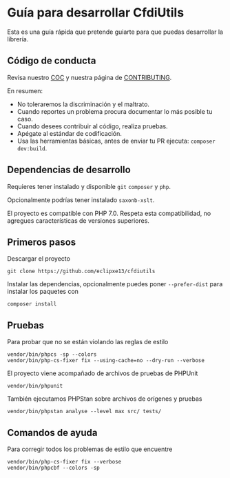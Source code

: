 # Guía para desarrollar CfdiUtils

Esta es una guía rápida que pretende guiarte para que puedas desarrollar la librería.

## Código de conducta

Revisa nuestro [COC][] y nuestra página de [CONTRIBUTING][].

En resumen:

* No toleraremos la discriminación y el maltrato.
* Cuando reportes un problema procura documentar lo más posible tu caso.
* Cuando desees contribuir al código, realiza pruebas.
* Apégate al estándar de codificación.
* Usa las herramientas básicas, antes de enviar tu PR ejecuta: `composer dev:build`.

## Dependencias de desarrollo

Requieres tener instalado y disponible `git` `composer` y `php`.

Opcionalmente podrías tener instalado `saxonb-xslt`.

El proyecto es compatible con PHP 7.0.
Respeta esta compatibilidad, no agregues características de versiones superiores.

## Primeros pasos

Descargar el proyecto

```shell
git clone https://github.com/eclipxe13/cfdiutils
```

Instalar las dependencias, opcionalmente puedes poner `--prefer-dist` para instalar
los paquetes con

```shell
composer install
```

## Pruebas

Para probar que no se están violando las reglas de estilo

```shell
vendor/bin/phpcs -sp --colors
vendor/bin/php-cs-fixer fix --using-cache=no --dry-run --verbose
```


El proyecto viene acompañado de archivos de pruebas de PHPUnit

```shell
vendor/bin/phpunit
```

También ejecutamos PHPStan sobre archivos de orígenes y pruebas

```shell
vendor/bin/phpstan analyse --level max src/ tests/
```


## Comandos de ayuda

Para corregir todos los problemas de estilo que encuentre

```shell
vendor/bin/php-cs-fixer fix --verbose
vendor/bin/phpcbf --colors -sp
```


[coc]: https://github.com/eclipxe13/CfdiUtils/blob/master/CODE_OF_CONDUCT.md
[contributing]: https://github.com/eclipxe13/CfdiUtils/blob/master/CONTRIBUTING.md
